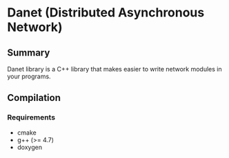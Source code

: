 Danet (Distributed Asynchronous Network)
========================================

Summary
-------

Danet library is a C++ library that makes easier to write network modules in your programs.

Compilation
-----------

### Requirements

* cmake
* g++ (>= 4.7)
* doxygen
